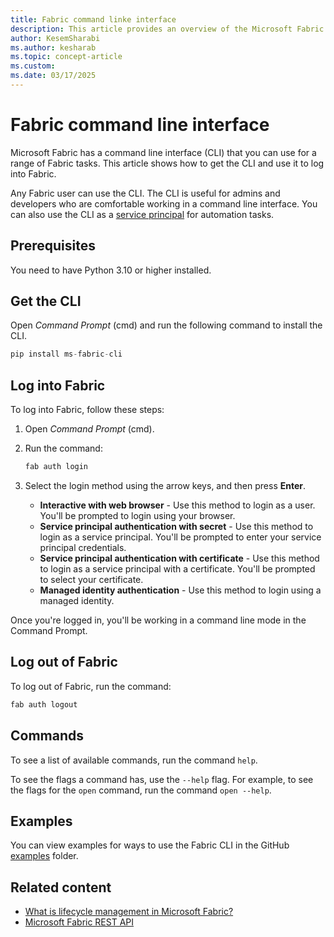 ```yaml
---
title: Fabric command linke interface
description: This article provides an overview of the Microsoft Fabric command line interface (CLI) and lists some of its use cases.
author: KesemSharabi
ms.author: kesharab
ms.topic: concept-article
ms.custom:
ms.date: 03/17/2025
---
```


# Fabric command line interface

Microsoft Fabric has a command line interface (CLI) that you can use for a range of Fabric tasks. This article shows how to get the CLI and use it to log into Fabric.

Any Fabric user can use the CLI. The CLI is useful for admins and developers who are comfortable working in a command line interface. You can also use the CLI as a [service principal](/entra/identity-platform/app-objects-and-service-principals#service-principal-object) for automation tasks.

## Prerequisites

You need to have Python 3.10 or higher installed.

## Get the CLI

Open *Command Prompt* (cmd) and run the following command to install the CLI.

```python
pip install ms-fabric-cli
```

## Log into Fabric

To log into Fabric, follow these steps:

1. Open *Command Prompt* (cmd).

2. Run the command:

    ```python
    fab auth login
    ```

3. Select the login method using the arrow keys, and then press **Enter**.

    * **Interactive with web browser** - Use this method to login as a user. You'll be prompted to login using your browser.
    * **Service principal authentication with secret** - Use this method to login as a service principal. You'll be prompted to enter your service principal credentials.
    * **Service principal authentication with certificate** - Use this method to login as a service principal with a certificate. You'll be prompted to select your certificate.
    * **Managed identity authentication**​ - Use this method to login using a managed identity.

Once you're logged in, you'll be working in a command line mode in the Command Prompt.

## Log out of Fabric

To log out of Fabric, run the command:

```python
fab auth logout
```

## Commands

To see a list of available commands, run the command `help`.

To see the flags a command has, use the `--help` flag. For example, to see the flags for the `open` command, run the command `open --help`.

## Examples

You can view examples for ways to use the Fabric CLI in the GitHub [examples](https://github.com/microsoft/fabric-cli/tree/main/docs/examples) folder.

## Related content

* [What is lifecycle management in Microsoft Fabric?](../cicd/cicd-overview.md)
* [Microsoft Fabric REST API](https://learn.microsoft.com/en-us/rest/api/fabric/articles/)
